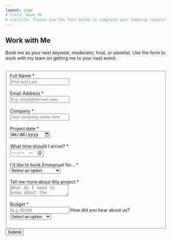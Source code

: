 ```yaml
---
layout: page
# title: Book Me
# subtitle: Please use the form below to complete your booking request.
---
```

<div>
<h2 class="text-center">Work with Me</h2>
<form id="fs-frm" name="registration-form" accept-charset="utf-8" action="https://formspree.io/f/mknygpvb" class="form" method="POST">
<p> Book me as your next keynote, moderator, host, or panelist. Use the form to work with my team on getting me to your next event. </p>
<br>
  <fieldset id="fs-frm-inputs">
    <label for="full-name">Full Name *</label>
    <br>
    <input type="text" name="name" id="full-name" placeholder="First and Last" required="">
    <br>
    <br>
    <label for="email-address">Email Address *</label>
    <br>
    <input type="email" name="_replyto" id="email-address" placeholder="E.g. email@domain.com" required="">
    <br>
    <br>
    <label for="Company">Company *</label>
    <br>
    <input type="text" name="Company" id="company-name" placeholder="Your company name here" required="">
    <br>
    <br>
    <label for="date">Project date * </label>
    <br>
    <input type="date" name="date" id="date-name" placeholder="" required=""> 
    <br>
    <br>
    <label for="time">What time should I arrive? *</label>
    <br>
    <input type="time" name="time" id="time-name" placeholder="" required=""> 
    <br>
    <br>
    <label for="servicetype">I'd like to book Emmanuel for... * </label>
    <br>
     <select name="servicetype" required="">
        <option value="" selected="" disabled="">Select an option</option>
      	<option value="IK">Inspirational Keynote</option>
      	<option value="PM">Panel Moderation</option>
        <option value="PP">Panel Participation</option>
        <option value="SE">Speaking Engagement</option>
        <option value="PI">Press Interview</option>
        <option value="EH">Event Host</option>
        <option value="OO">Other</option>
     </select>  
     <br> 
     <br>  
    <label for="note">Tell me more about this project *</label>
    <br>
    <textarea rows="2" name="note" id="note" placeholder="What do I need to know about the project? Feel free to include any additional information"></textarea>
    <br>
    <br>
    <label for="budget">Budget *</label>
    <br>
    <input type="text" name="budget" id="budget-id" pattern="[$0-9]+" placeholder="E.g. $1000" required="">
      <label for="aboutus">How did you hear about us?</label>
       <select name="aboutus" >
        <option value="" selected="" disabled="">Select an option</option>
      	<option value="PW">Personal Website</option>
      	<option value="CR">Client Referral</option>
        <option value="IR">Industry Referral</option>
        <option value="GG">Google</option>
        <option value="IG">Instagram</option>
        <option value="IN">LinkedIn</option>
        <option value="OO">Other</option>
        <option value="UU">Unknown</option>
     </select>
    <br>
    <br>
  <input type="hidden" name="_subject" id="email-subject" value="Speaking Engagement Request Form Submission">
  </fieldset>
  <input type="submit" value="Submit">
</form>
</div>


